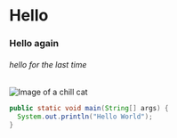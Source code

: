 # Hello
### Hello again
###### hello for the last time
![Image of a chill cat](https://i.chzbgr.com/full/7861085440/hA5414286/crunk-critters-one-chill-cat)
``` java
public static void main(String[] args) {
  System.out.println("Hello World");
}
```
